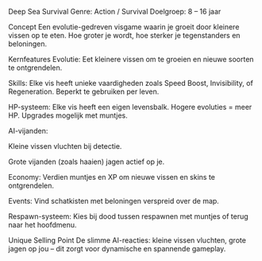 Deep Sea Survival
Genre: Action / Survival
Doelgroep: 8 – 16 jaar

Concept
Een evolutie-gedreven visgame waarin je groeit door kleinere vissen op te eten. Hoe groter je wordt, hoe sterker je tegenstanders en beloningen.

Kernfeatures
Evolutie: Eet kleinere vissen om te groeien en nieuwe soorten te ontgrendelen.

Skills: Elke vis heeft unieke vaardigheden zoals Speed Boost, Invisibility, of Regeneration. Beperkt te gebruiken per leven.

HP-systeem: Elke vis heeft een eigen levensbalk. Hogere evoluties = meer HP. Upgrades mogelijk met muntjes.

AI-vijanden:

Kleine vissen vluchten bij detectie.

Grote vijanden (zoals haaien) jagen actief op je.

Economy: Verdien muntjes en XP om nieuwe vissen en skins te ontgrendelen.

Events: Vind schatkisten met beloningen verspreid over de map.

Respawn-systeem: Kies bij dood tussen respawnen met muntjes of terug naar het hoofdmenu.

Unique Selling Point
De slimme AI-reacties: kleine vissen vluchten, grote jagen op jou – dit zorgt voor dynamische en spannende gameplay.
